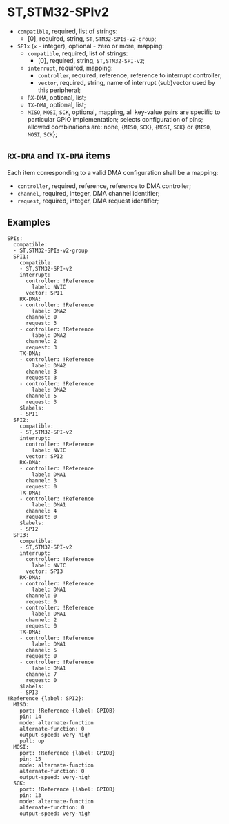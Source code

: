 ST,STM32-SPIv2
==============

- `compatible`, required, list of strings:
  - [0], required, string, `ST,STM32-SPIs-v2-group`;
- `SPIx` (`x` - integer), optional - zero or more, mapping:
  - `compatible`, required, list of strings:
    - [0], required, string, `ST,STM32-SPI-v2`;
  - `interrupt`, required, mapping:
    - `controller`, required, reference, reference to interrupt controller;
    - `vector`, required, string, name of interrupt (sub)vector used by this peripheral;
  - `RX-DMA`, optional, list;
  - `TX-DMA`, optional, list;
  - `MISO`, `MOSI`, `SCK`, optional, mapping, all key-value pairs are specific to particular GPIO implementation;
  selects configuration of pins; allowed combinations are: none, {`MISO`, `SCK`}, {`MOSI`, `SCK`} or
  {`MISO`, `MOSI`, `SCK`};

`RX-DMA` and `TX-DMA` items
---------------------------

Each item corresponding to a valid DMA configuration shall be a mapping:
- `controller`, required, reference, reference to DMA controller;
- `channel`, required, integer, DMA channel identifier;
- `request`, required, integer, DMA request identifier;

Examples
--------

```
SPIs:
  compatible:
  - ST,STM32-SPIs-v2-group
  SPI1:
    compatible:
    - ST,STM32-SPI-v2
    interrupt:
      controller: !Reference
        label: NVIC
      vector: SPI1
    RX-DMA:
    - controller: !Reference
        label: DMA2
      channel: 0
      request: 3
    - controller: !Reference
        label: DMA2
      channel: 2
      request: 3
    TX-DMA:
    - controller: !Reference
        label: DMA2
      channel: 3
      request: 3
    - controller: !Reference
        label: DMA2
      channel: 5
      request: 3
    $labels:
    - SPI1
  SPI2:
    compatible:
    - ST,STM32-SPI-v2
    interrupt:
      controller: !Reference
        label: NVIC
      vector: SPI2
    RX-DMA:
    - controller: !Reference
        label: DMA1
      channel: 3
      request: 0
    TX-DMA:
    - controller: !Reference
        label: DMA1
      channel: 4
      request: 0
    $labels:
    - SPI2
  SPI3:
    compatible:
    - ST,STM32-SPI-v2
    interrupt:
      controller: !Reference
        label: NVIC
      vector: SPI3
    RX-DMA:
    - controller: !Reference
        label: DMA1
      channel: 0
      request: 0
    - controller: !Reference
        label: DMA1
      channel: 2
      request: 0
    TX-DMA:
    - controller: !Reference
        label: DMA1
      channel: 5
      request: 0
    - controller: !Reference
        label: DMA1
      channel: 7
      request: 0
    $labels:
    - SPI3
!Reference {label: SPI2}:
  MISO:
    port: !Reference {label: GPIOB}
    pin: 14
    mode: alternate-function
    alternate-function: 0
    output-speed: very-high
    pull: up
  MOSI:
    port: !Reference {label: GPIOB}
    pin: 15
    mode: alternate-function
    alternate-function: 0
    output-speed: very-high
  SCK:
    port: !Reference {label: GPIOB}
    pin: 13
    mode: alternate-function
    alternate-function: 0
    output-speed: very-high
```
